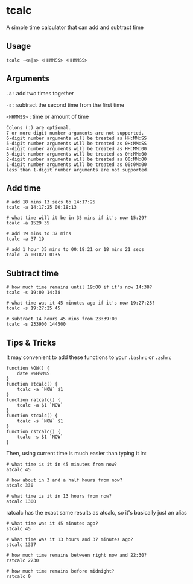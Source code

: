 # tcalc
A simple time calculator that can add and subtract time

## Usage

```
tcalc -<a|s> <HHMMSS> <HHMMSS>
```

## Arguments

`-a` : add two times together

`-s` : subtract the second time from the first time

`<HHMMSS>` : time or amount of time

```
Colons (:) are optional.
7 or more digit number arguments are not supported.
6-digit number arguments will be treated as HH:MM:SS
5-digit number arguments will be treated as 0H:MM:SS
4-digit number arguments will be treated as HH:MM:00
3-digit number arguments will be treated as 0H:MM:00
2-digit number arguments will be treated as 00:MM:00
1-digit number arguments will be treated as 00:0M:00
less than 1-digit number arguments are not supported.
```

## Add time

```
# add 18 mins 13 secs to 14:17:25
tcalc -a 14:17:25 00:18:13

# what time will it be in 35 mins if it's now 15:29?
tcalc -a 1529 35

# add 19 mins to 37 mins
tcalc -a 37 19

# add 1 hour 35 mins to 00:18:21 or 18 mins 21 secs
tcalc -a 001821 0135
```

## Subtract time

```
# how much time remains until 19:00 if it's now 14:38?
tcalc -s 19:00 14:38

# what time was it 45 minutes ago if it's now 19:27:25?
tcalc -s 19:27:25 45

# subtract 14 hours 45 mins from 23:39:00
tcalc -s 233900 144500
```

## Tips & Tricks

It may convenient to add these functions to your `.bashrc` or `.zshrc`

```
function NOW() {
	date +%H%M%S
}
function atcalc() {
	tcalc -a `NOW` $1
}
function ratcalc() {
	tcalc -a $1 `NOW`
}
function stcalc() {
	tcalc -s `NOW` $1
}
function rstcalc() {
	tcalc -s $1 `NOW`
}
```
Then, using current time is much easier than typing it in:
```
# what time is it in 45 minutes from now?
atcalc 45

# how about in 3 and a half hours from now?
atcalc 330

# what time is it in 13 hours from now?
atcalc 1300
```
ratcalc has the exact same results as atcalc, so it's basically just an alias
```
# what time was it 45 minutes ago?
stcalc 45

# what time was it 13 hours and 37 minutes ago?
stcalc 1337

# how much time remains between right now and 22:30?
rstcalc 2230

# how much time remains before midnight?
rstcalc 0
```
